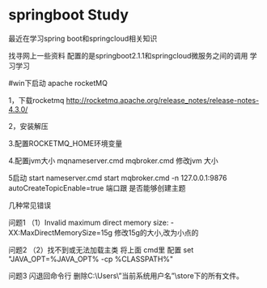 # springboot Study


最近在学习spring boot和springcloud相关知识

找寻网上一些资料 配置的是springboot2.1.1和springcloud微服务之间的调用  学习学习








#win下启动 apache rocketMQ      


1，下载rocketmq 
http://rocketmq.apache.org/release_notes/release-notes-4.3.0/


2，安装解压


3.配置ROCKETMQ_HOME环境变量


4.配置jvm大小   mqnameserver.cmd        mqbroker.cmd   修改jvm 大小

5启动  start nameserver.cmd         start mqbroker.cmd -n 127.0.0.1:9876 autoCreateTopicEnable=true     端口跟  是否能够创建主题

几种常见错误

问题1 （1）Invalid maximum direct memory size: -XX:MaxDirectMemorySize=15g
修改15g的大小,改为小点的   

问题2 （2）找不到或无法加载主类   将上面 cmd里 配置     set "JAVA_OPT=%JAVA_OPT% -cp %CLASSPATH%" 

问题3 闪退回命令行    删除C:\Users\”当前系统用户名”\store下的所有文件。

